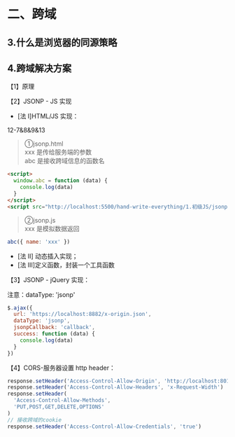 # 二、跨域

## 3.什么是浏览器的同源策略

## 4.跨域解决方案

【1】原理

【2】JSONP - JS 实现

- [法 Ⅰ]HTML/JS 实现：

12-7&8&9&13

> ①jsonp.html  
> xxx 是传给服务端的参数  
> abc 是接收跨域信息的函数名

```html
<script>
  window.abc = function (data) {
    console.log(data)
  }
</script>
<script src="http://localhost:5500/hand-write-everything/1.初级JS/jsonp.js?username=xxx&callback=abc"></script>
```

> ②jsonp.js  
> xxx 是模拟数据返回

```js
abc({ name: 'xxx' })
```

- [法 Ⅱ]<script></script> 动态插入实现；
- [法 Ⅲ]定义函数，封装一个工具函数

【3】JSONP - jQuery 实现：

注意：dataType: 'jsonp'

```js
$.ajax({
  url: 'https://localhost:8882/x-origin.json',
  dataType: 'jsonp',
  jsonpCallback: 'callback',
  success: function (data) {
    console.log(data)
  }
})
```

【4】CORS-服务器设置 http header：

```js
response.setHeader('Access-Control-Allow-Origin', 'http://localhost:8011')
response.setHeader('Access-Control-Allow-Headers', 'x-Request-Width')
response.setHeader(
  'Access-Control-Allow-Methods',
  'PUT,POST,GET,DELETE,OPTIONS'
)
// 接收跨域的cookie
response.setHeader('Access-Control-Allow-Credentials', 'true')
```
